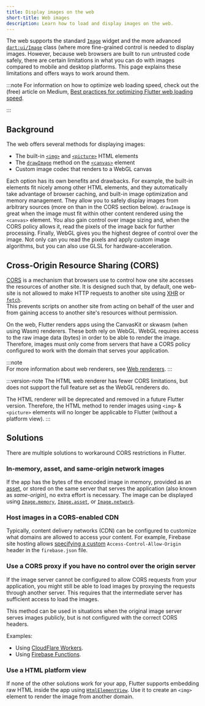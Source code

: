 ```yaml
---
title: Display images on the web
short-title: Web images
description: Learn how to load and display images on the web.
---
```


The web supports the standard [`Image`][] widget and the more 
advanced [`dart:ui/Image`][] class (where more fine-grained control 
is needed to display images.
However, because web browsers are built to run untrusted code safely,
there are certain limitations in what you can do with images compared
to mobile and desktop platforms. This page explains these limitations
and offers ways to work around them.

[`Image`]: {{site.api}}/flutter/widgets/Image-class.html
[`dart:ui/Image`]: {{site.api}}/flutter/dart-ui/Image-class.html

:::note
For information on how to optimize web loading speed,
check out the (free) article on Medium,
[Best practices for optimizing Flutter web loading speed][article].

[article]: {{site.flutter-medium}}/best-practices-for-optimizing-flutter-web-loading-speed-7cc0df14ce5c
:::

## Background

The web offers several methods for displaying images:

- The built-in [`<img>`][] and [`<picture>`][] HTML elements
- The [`drawImage`][] method on the [`<canvas>`][] element
- Custom image codec that renders to a WebGL canvas

Each option has its own benefits and drawbacks.
For example, the built-in elements fit nicely among
other HTML elements, and they automatically take
advantage of browser caching, and built-in image
optimization and memory management.
They allow you to safely display images from arbitrary sources
(more on than in the CORS section below).
`drawImage` is great when the image must fit within
other content rendered using the `<canvas>` element.
You also gain control over image sizing and,
when the CORS policy allows it, read the pixels
of the image back for further processing.
Finally, WebGL gives you the highest degree of
control over the image. Not only can you read the pixels and
apply custom image algorithms, but you can also use GLSL for
hardware-acceleration.

[`<img>`]: https://developer.mozilla.org/docs/Web/HTML/Element/img
[`<picture>`]: https://developer.mozilla.org/docs/Web/HTML/Element/picture
[`drawImage`]: https://developer.mozilla.org/docs/Web/API/CanvasRenderingContext2D/drawImage
[`<canvas>`]: https://developer.mozilla.org/docs/Web/HTML/Element/canvas

## Cross-Origin Resource Sharing (CORS)

[CORS][] is a mechanism that browsers use to control how
one site accesses the resources of another site. It is
designed such that, by default, one web-site is not
allowed to make HTTP requests to another site using
[XHR][] or [`fetch`][].  
This prevents scripts on another site from acting on
behalf of the user and from gaining access to another
site's resources without permission.

On the web, Flutter renders apps using the CanvasKit
or skwasm (when using Wasm) renderers. These both rely
on WebGL. WebGL requires access to the raw image data
(bytes) in order to be able to render the image.
Therefore, images must only come from servers that
have a CORS policy configured to work with the domain
that serves your application.

:::note   
For more information about web renderers, see
[Web renderers][].
:::

:::version-note
The HTML web renderer has fewer CORS limitations, but does
not support the full feature set as the WebGL renderers do.

The HTML renderer will be deprecated and removed in a 
future Flutter version. Therefore, the HTML method to render
images using `<img>` & `<picture>` elements will no longer be
applicable to Flutter (without a platform view).
:::

[CORS]: https://developer.mozilla.org/docs/Web/HTTP/CORS
[XHR]: https://developer.mozilla.org/docs/Web/API/XMLHttpRequest
[`fetch`]: https://developer.mozilla.org/docs/Web/API/Fetch_API/Using_Fetch
[Web renderers]: /platform-integration/web/renderers

## Solutions

There are multiple solutions to workaround CORS restrictions
in Flutter.

### In-memory, asset, and same-origin network images

If the app has the bytes of the encoded image in memory,
provided as an [asset][], or stored on the
same server that serves the application
(also known as _same-origin_), no extra effort is necessary.
The image can be displayed using
[`Image.memory`][], [`Image.asset`][], or [`Image.network`][].

[asset]: /ui/assets/assets-and-images
[`Image.memory`]: {{site.api}}/flutter/widgets/Image/Image.memory.html
[`Image.asset`]: {{site.api}}/flutter/widgets/Image/Image.asset.html
[`Image.network`]: {{site.api}}/flutter/widgets/Image/Image.network.html

### Host images in a CORS-enabled CDN

Typically, content delivery networks (CDN)
can be configured to customize what domains
are allowed to access your content.
For example, Firebase site hosting allows
[specifying a custom][custom-header] `Access-Control-Allow-Origin`
header in the `firebase.json` file.

[custom-header]: {{site.firebase}}/docs/hosting/full-config#headers

### Use a CORS proxy if you have no control over the origin server

If the image server cannot be configured to allow CORS
requests from your application,
you might still be able to load images by proxying
the requests through another server. This requires that the
intermediate server has sufficient access to load the images.

This method can be used in situations when the original
image server serves images publicly,
but is not configured with the correct CORS headers.

Examples:

* Using [CloudFlare Workers][].
* Using [Firebase Functions][].

[CloudFlare Workers]: https://developers.cloudflare.com/workers/examples/cors-header-proxy
[Firebase Functions]: {{site.github}}/7kfpun/cors-proxy

### Use a HTML platform view

If none of the other solutions work for your app, Flutter
supports embedding raw HTML inside the app using
[`HtmlElementView`][].  Use it to create an `<img>`
element to render the image from another domain.

[`HtmlElementView`]: {{site.api}}/flutter/widgets/HtmlElementView-class.html
